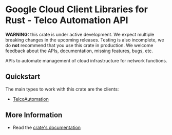 # Google Cloud Client Libraries for Rust - Telco Automation API

<!-- Code generated by sidekick. DO NOT EDIT. -->

**WARNING:** this crate is under active development. We expect multiple breaking
changes in the upcoming releases. Testing is also incomplete, we do **not**
recommend that you use this crate in production. We welcome feedback about the
APIs, documentation, missing features, bugs, etc.

APIs to automate management of cloud infrastructure for network functions.

## Quickstart

The main types to work with this crate are the clients:

* [TelcoAutomation](https://docs.rs/google-cloud-telcoautomation-v1/latest/google_cloud_telcoautomation_v1/client/struct.TelcoAutomation.html)

## More Information

* Read the [crate's documentation](https://docs.rs/google-cloud-telcoautomation-v1/latest/google-cloud-telcoautomation-v1)
